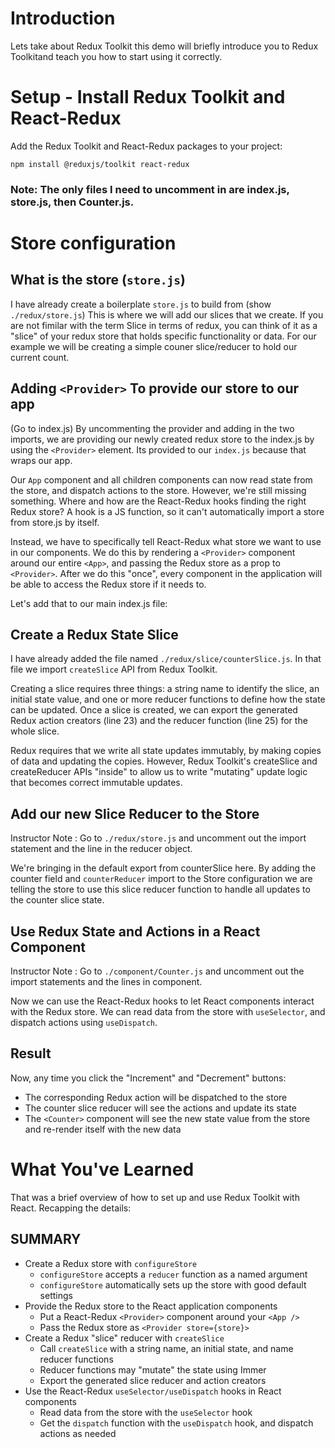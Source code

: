 # Introduction
Lets take about Redux Toolkit this demo will briefly introduce you to Redux Toolkitand teach you how to start using it correctly.

# Setup - Install Redux Toolkit and React-Redux
Add the Redux Toolkit and React-Redux packages to your project:

```
npm install @reduxjs/toolkit react-redux
```
### Note: The only files I need to uncomment in are index.js, store.js, then Counter.js.

# Store configuration
## What is the store (`store.js`)
I have already create a boilerplate `store.js` to build from (show `./redux/store.js`)
This is where we will add our slices that we create. If you are not fimilar with the term Slice in terms of redux, you
can think of it as a "slice" of your redux store that holds specific functionality or data. For our example we will be
creating a simple couner slice/reducer to hold our current count.

## Adding `<Provider>` To provide our store to our app
(Go to index.js)
By uncommenting the provider and adding in the two imports, we are providing our newly created redux store to the index.js by using the `<Provider>` element. Its provided to our `index.js` because that  wraps our app.

Our `App` component and all children components can now read state from the store, and dispatch actions to the store. However, we're still missing something. Where and how are the React-Redux hooks finding the right Redux store? A hook is a JS function, so it can't automatically import a store from store.js by itself.

Instead, we have to specifically tell React-Redux what store we want to use in our components. We do this by rendering a `<Provider>` component around our entire `<App>`, and passing the Redux store as a prop to `<Provider>`. After we do this "once", every component in the application will be able to access the Redux store if it needs to.

Let's add that to our main index.js file:

## Create a Redux State Slice
I have already added the file named `./redux/slice/counterSlice.js`. In that file we import `createSlice` API from Redux Toolkit.

Creating a slice requires three things: a string name to identify the slice, an initial state value, and one or more reducer functions to define how the state can be updated. Once a slice is created, we can export the generated Redux action creators (line 23) and the reducer function (line 25) for the whole slice.

Redux requires that we write all state updates immutably, by making copies of data and updating the copies. However, Redux Toolkit's createSlice and createReducer APIs "inside" to allow us to write "mutating" update logic that becomes correct immutable updates.

## Add our new Slice Reducer to the Store
Instructor Note : Go to `./redux/store.js` and uncomment out the import statement and the line in the reducer object. 

We're bringing in the default export from counterSlice here. By adding the counter field and `counterReducer` import to the Store configuration we are telling the store to use this slice reducer function to handle all updates to the counter slice state.

## Use Redux State and Actions in a React Component
Instructor Note : Go to `./component/Counter.js` and uncomment out the import statements and the lines in component.

Now we can use the React-Redux hooks to let React components interact with the Redux store. We can read data from the store with `useSelector`, and dispatch actions using `useDispatch`.

## Result
Now, any time you click the "Increment" and "Decrement" buttons:

- The corresponding Redux action will be dispatched to the store
- The counter slice reducer will see the actions and update its state
- The `<Counter>` component will see the new state value from the store and re-render itself with the new data

# What You've Learned
That was a brief overview of how to set up and use Redux Toolkit with React. Recapping the details:

## SUMMARY
- Create a Redux store with `configureStore`
  - `configureStore` accepts a `reducer` function as a named argument
  - `configureStore` automatically sets up the store with good default settings
- Provide the Redux store to the React application components
  - Put a React-Redux `<Provider>` component around your `<App />`
  - Pass the Redux store as `<Provider store={store}>`
- Create a Redux "slice" reducer with `createSlice`
  - Call `createSlice` with a string name, an initial state, and name reducer functions
  - Reducer functions may "mutate" the state using Immer
  - Export the generated slice reducer and action creators
- Use the React-Redux `useSelector/useDispatch` hooks in React components
  - Read data from the store with the `useSelector` hook
  - Get the `dispatch` function with the `useDispatch` hook, and dispatch actions as needed